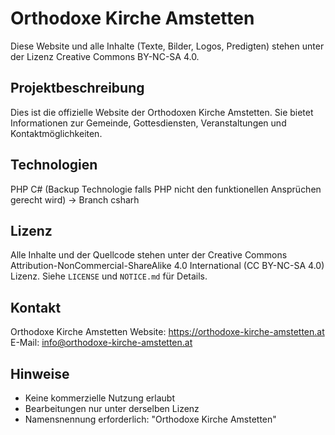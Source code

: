# Orthodoxe Kirche Amstetten

Diese Website und alle Inhalte (Texte, Bilder, Logos, Predigten) stehen unter der Lizenz Creative Commons BY-NC-SA 4.0.

## Projektbeschreibung

Dies ist die offizielle Website der Orthodoxen Kirche Amstetten. Sie bietet Informationen zur Gemeinde, Gottesdiensten, Veranstaltungen und Kontaktmöglichkeiten.

## Technologien
PHP
C# (Backup Technologie falls PHP nicht den funktionellen Ansprüchen gerecht wird) -> Branch csharh

## Lizenz

Alle Inhalte und der Quellcode stehen unter der Creative Commons Attribution-NonCommercial-ShareAlike 4.0 International (CC BY-NC-SA 4.0) Lizenz. Siehe `LICENSE` und `NOTICE.md` für Details.

## Kontakt

Orthodoxe Kirche Amstetten
Website: https://orthodoxe-kirche-amstetten.at
E-Mail: info@orthodoxe-kirche-amstetten.at

## Hinweise

- Keine kommerzielle Nutzung erlaubt
- Bearbeitungen nur unter derselben Lizenz
- Namensnennung erforderlich: "Orthodoxe Kirche Amstetten"
